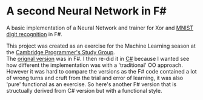 # A second Neural Network in F# 
A basic implementation of a Neural Network and trainer for Xor and [MNIST digit recognition](http://yann.lecun.com/exdb/mnist/)  in F#.

This project was created as an exercise for the Machine Learning season at the [Cambridge Programmer's Study Group](http://www.meetup.com/Cambridge-Programmers-Study-Group/).  
The [orignal version](https://github.com/it-depends/CPSG-ML/tree/master/meetups/03-NeuralNetwork) was in F#.  I then re-did it 
in [C#](https://github.com/it-depends/Neural-Network-CSharp) because I 
wanted see how different the implementation was with a 'traditional' OO approach.  However it was hard to compare the versions
as the F# code contained a lot of wrong turns and cruft from the trial and error of learning, it was also 'pure' functional 
as an exercise.  So here's another F# version that is structually derived from C# version but with a functional style. 
